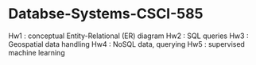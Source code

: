 # Databse-Systems-CSCI-585
Hw1 : conceptual Entity-Relational (ER) diagram
Hw2 : SQL queries
Hw3 : Geospatial data handling
Hw4 : NoSQL data, querying
Hw5 : supervised machine learning
